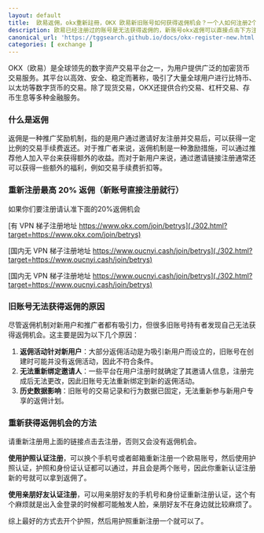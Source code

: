 ```yaml
---
layout: default
title: 	欧易返佣，okx重新註冊，OKX 欧易新旧账号如何获得返佣机会？一个人如何注册2个欧易实名账号？
description: 欧易已经注册过的账号是无法获得返佣的，新账号okx返佣可以直接点击下方注册就可拿到，旧账号那么如果真想获得 20% 返佣应该如何来操作呢？可以换一个账号来认证，也就是使用护照的方式来认证，这样会变成2个账号，也就是新的欧易实名账号，具体该如何操作呢？
canonical_url: 'https://tggsearch.github.io/docs/okx-register-new.html'
categories: [ exchange ]
---
```

OKX（欧易）是全球领先的数字资产交易平台之一，为用户提供广泛的加密货币交易服务。其平台以高效、安全、稳定而著称，吸引了大量全球用户进行比特币、以太坊等数字货币的交易。除了现货交易，OKX还提供合约交易、杠杆交易、存币生息等多种金融服务。

### 什么是返佣
返佣是一种推广奖励机制，指的是用户通过邀请好友注册并交易后，可以获得一定比例的交易手续费返还。对于推广者来说，返佣机制是一种激励措施，可以通过推荐他人加入平台来获得额外的收益。而对于新用户来说，通过邀请链接注册通常还可以获得一些额外的福利，例如交易手续费折扣等。

### 重新注册最高 20% 返佣（新账号直接注册就行）
如果你们要注册请认准下面的20%返佣机会

[有 VPN 梯子注册地址 https://www.okx.com/join/betrys](./302.html?target=https://www.okx.com/join/betrys)


[国内无 VPN 梯子注册地址 https://www.oucnyi.cash/join/betrys](./302.html?target=https://www.oucnyi.cash/join/betrys)

[国内无 VPN 梯子注册地址 https://www.oucnyi.cash/join/betrys](./302.html?target=https://www.oucnyi.cash/join/betrys)


### 旧账号无法获得返佣的原因
尽管返佣机制对新用户和推广者都有吸引力，但很多旧账号持有者发现自己无法获得返佣机会。这主要是因为以下几个原因：

1. **返佣活动针对新用户**：大部分返佣活动是为吸引新用户而设立的，旧账号在创建时可能并没有返佣活动，因此不符合条件。
2. **无法重新绑定邀请人**：一些平台在用户注册时就确定了其邀请人信息，注册完成后无法更改，因此旧账号无法重新绑定到新的返佣活动。
3. **历史数据影响**：旧账号的交易记录和行为数据已固定，无法重新参与新用户专享的返佣计划。

### 重新获得返佣机会的方法
请重新注册用上面的链接点击去注册，否则又会没有返佣机会。

**使用护照认证注册**，可以换个手机号或者邮箱重新注册一个欧易账号，然后使用护照认证，护照和身份证认证都可以通过，并且会是两个账号，因此你重新认证注册新的号就可以拿到返佣了。

**使用亲朋好友认证注册**，可以用亲朋好友的手机号和身份证重新注册认证，这个有个麻烦就是出入金登录的时候都可能触发人脸，亲朋好友不在身边就比较麻烦了。

综上最好的方式去开个护照，然后用护照重新注册一个就可以了。